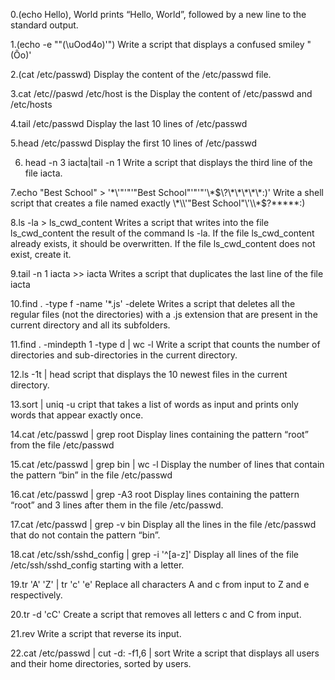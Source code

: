 0.(echo Hello), World prints “Hello, World”, followed by a new line to the standard output.

1.(echo -e "\"(\uOod4o)'") Write a script that displays a confused smiley "(Ôo)'

2.(cat /etc/passwd) Display the content of the /etc/passwd file.

3.cat /etc//paswd /etc/host is the Display the content of /etc/passwd and /etc/hosts

4.tail /etc/passwd Display the last 10 lines of /etc/passwd

5.head /etc/passwd Display the first 10 lines of /etc/passwd

6. head -n 3 iacta|tail -n 1 Write a script that displays the third line of the file iacta.

7.echo "Best School" > '\*\\'"'"'"Best School"\'"'"'\\*$\?\*\*\*\*\*:)'
Write a shell script that creates a file named exactly \*\\'"Best School"\'\\*$\?\*\*\*\*\*:)

8.ls -la > ls_cwd_content Writes a script that writes into the file ls_cwd_content the result of the command ls -la. If the file ls_cwd_content already exists, it should be overwritten. If the file ls_cwd_content does not exist, create it.

9.tail -n 1 iacta >> iacta Writes a script that duplicates the last line of the file iacta

10.find . -type f -name '*.js' -delete Writes a script that deletes all the regular files (not the directories) with a .js extension that are present in the current directory and all its subfolders.

11.find . -mindepth 1 -type d | wc -l Write a script that counts the number of directories and sub-directories in the current directory.

12.ls -1t | head script that displays the 10 newest files in the current directory.

13.sort | uniq -u cript that takes a list of words as input and prints only words that appear exactly once.

14.cat /etc/passwd | grep root Display lines containing the pattern “root” from the file /etc/passwd

15.cat /etc/passwd | grep bin | wc -l Display the number of lines that contain the pattern “bin” in the file /etc/passwd

16.cat /etc/passwd | grep -A3 root Display lines containing the pattern “root” and 3 lines after them in the file /etc/passwd.

17.cat /etc/passwd | grep -v bin Display all the lines in the file /etc/passwd that do not contain the pattern “bin”.

18.cat /etc/ssh/sshd_config | grep -i '^[a-z]' Display all lines of the file /etc/ssh/sshd_config starting with a letter.

19.tr 'A' 'Z' | tr 'c' 'e' Replace all characters A and c from input to Z and e respectively.

20.tr -d 'cC' Create a script that removes all letters c and C from input.

21.rev Write a script that reverse its input.

22.cat /etc/passwd | cut -d: -f1,6 | sort Write a script that displays all users and their home directories, sorted by users.



